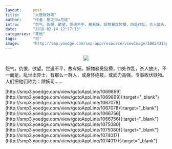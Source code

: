 ```yaml
---
layout:     post
title:      "大唐除妖司"
author:     "作者：黎之恒x月珑"
intro:      "怨气，仇恨，欲望。世道不平，故有妖。妖物暴戾狡猾，四处作乱，杀人放火，不一而足。乱世出异士，有那么一群人，或身怀绝技，或武力高强，专事收伏妖物。人们把他们称为：除妖司......"
date:       "2018-02-14 12:17:13"
categories: "其他"
tags:       "司"
image:      "http://smp.yoedge.com/smp-app/resource/viewImage/1002431appline.png"
---
```

<div style="text-align: center">
<p><img src="http://smp.yoedge.com/smp-app/resource/viewImage/1002431appline.png"/></p>
</div>
<p class="post-meta">
<span>怨气，仇恨，欲望。世道不平，故有妖。妖物暴戾狡猾，四处作乱，杀人放火，不一而足。乱世出异士，有那么一群人，或身怀绝技，或武力高强，专事收伏妖物。人们把他们称为：除妖司......</span>
</p>
[http://smp3.yoedge.com/view/gotoAppLine/1069899](http://smp3.yoedge.com/view/gotoAppLine/1069899){:target="_blank"}
[http://smp3.yoedge.com/view/gotoAppLine/1067078](http://smp3.yoedge.com/view/gotoAppLine/1067078){:target="_blank"}
[http://smp3.yoedge.com/view/gotoAppLine/1066756](http://smp3.yoedge.com/view/gotoAppLine/1066756){:target="_blank"}
[http://smp3.yoedge.com/view/gotoAppLine/1075080](http://smp3.yoedge.com/view/gotoAppLine/1075080){:target="_blank"}
[http://smp3.yoedge.com/view/gotoAppLine/1074017](http://smp3.yoedge.com/view/gotoAppLine/1074017){:target="_blank"}


